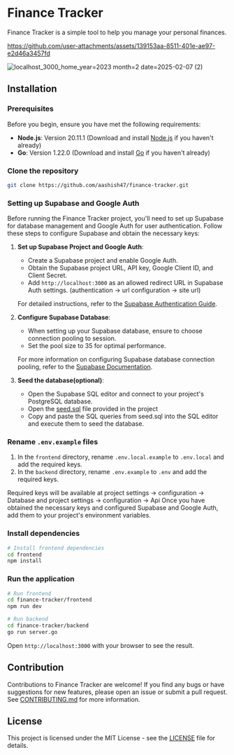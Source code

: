 # Finance Tracker

Finance Tracker is a simple tool to help you manage your personal finances.


https://github.com/user-attachments/assets/139153aa-8511-401e-ae97-e2d46a3457fd


   
![localhost_3000_home_year=2023 month=2 date=2025-02-07 (2)](https://github.com/user-attachments/assets/a1ccbcb8-b60b-4bb4-b316-2611772a84fe)






## Installation


### Prerequisites

Before you begin, ensure you have met the following requirements:

- **Node.js**: Version 20.11.1 (Download and install [Node.js](https://nodejs.org/) if you haven't already)
- **Go**: Version 1.22.0 (Download and install [Go](https://go.dev/) if you haven't already)

### Clone the repository

```bash
git clone https://github.com/aashish47/finance-tracker.git
```

### Setting up Supabase and Google Auth

Before running the Finance Tracker project, you'll need to set up Supabase for database management and Google Auth for user authentication. Follow these steps to configure Supabase and obtain the necessary keys:

1. **Set up Supabase Project and Google Auth**: 
   - Create a Supabase project and enable Google Auth.
   - Obtain the Supabase project URL, API key, Google Client ID, and Client Secret.
   - Add `http://localhost:3000` as an allowed redirect URL in Supabase Auth settings. (authentication -> url configuration -> site url)

   For detailed instructions, refer to the [Supabase Authentication Guide](https://supabase.com/docs/guides/auth/auth-deep-dive/auth-google-oauth).

2. **Configure Supabase Database**:
   - When setting up your Supabase database, ensure to choose connection pooling to session.
   - Set the pool size to 35 for optimal performance.

   For more information on configuring Supabase database connection pooling, refer to the [Supabase Documentation](https://supabase.com/docs).


3. **Seed the database(optional)**:
   - Open the Supabase SQL editor and connect to your project's PostgreSQL database.
   - Open the [seed.sql](seed.sql) file provided in the project
   - Copy and paste the SQL queries from seed.sql into the SQL editor and execute them to seed the database.

### Rename `.env.example` files

1. In the `frontend` directory, rename `.env.local.example` to `.env.local` and add the required keys.
2. In the `backend` directory, rename `.env.example` to `.env` and add the required keys.

Required keys will be available at project settings -> configuration -> Database and project settings -> configuration -> Api
Once you have obtained the necessary keys and configured Supabase and Google Auth, add them to your project's environment variables.

### Install dependencies

```bash
# Install frontend dependencies
cd frontend
npm install

```

### Run the application

```bash
# Run frontend
cd finance-tracker/frontend
npm run dev

# Run backend
cd finance-tracker/backend
go run server.go
```
Open `http://localhost:3000` with your browser to see the result.

## Contribution

Contributions to Finance Tracker are welcome! If you find any bugs or have suggestions for new features, please open an issue or submit a pull request. See [CONTRIBUTING.md](CONTRIBUTING.md) for more information.

## License

This project is licensed under the MIT License - see the [LICENSE](LICENSE) file for details.
